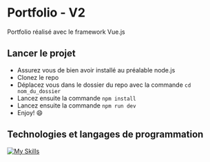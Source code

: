 # Portfolio - V2

Portfolio réalisé avec le framework Vue.js 

## Lancer le projet

- Assurez vous de bien avoir installé au préalable node.js
- Clonez le repo
- Déplacez vous dans le dossier du repo avec la commande `cd nom_du_dossier`
- Lancez ensuite la commande `npm install`
- Lancez ensuite la commande `npm run dev`
- Enjoy! 😄

## Technologies et langages de programmation
[![My Skills](https://skillicons.dev/icons?i=html,css,js,nodejs,vue,figma,vscode,vercel,ps,git,github&perline=50)](https://skillicons.dev)
